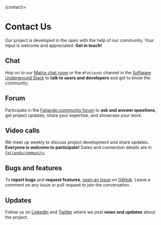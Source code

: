 (contact)=
# Contact Us

<p class="lead">
Our project is developed in the open with the help of our community.
Your input is welcome and appreciated.
<strong>Get in touch!</strong>
</p>

<div class="row text-center gy-5  justify-content-md-center">
<div class="col-sm-6">

<i class="fas fa-comments fa-4x"></i>
<h2 class="no-top-margin">Chat</h2>

Hop on to our [Matrix chat room][matrix] or the `#fatiando` channel in the
[Software Underground Slack][slack] to **talk to users and developers**
and get to know the community.

</div>
<div class="col-sm-6">

<i class="fas fa-question-circle fa-4x"></i>
<h2 class="no-top-margin">Forum</h2>

Participate in the [Fatiando community forum][forum] to **ask and answer
questions**, get project updates, share your expertise, and showcase your work.

</div>
<div class="col-sm-6">

<i class="fas fa-microphone-alt fa-4x"></i>
<h2 class="no-top-margin">Video calls</h2>

We meet up weekly to discuss project development and share updates.
**Everyone is welcome to participate!**
Dates and connection details are in <i class="fab fa-github"></i>
[`fatiando/community`][notes].

</div>
<div class="col-sm-6">

<i class="fab fa-github fa-4x"></i>
<h2 class="no-top-margin">Bugs and features</h2>

To **report bugs** and **request features**, [open an Issue][bug-report] on
[GitHub][gh].
Leave a comment on any issue or pull request to join the conversation.

</div>
<div class="col-sm-6">

<i class="fab fa-twitter fa-4x"></i>
<h2 class="no-top-margin">Updates</h2>

Follow us on [LinkedIn][linkedin] and [Twitter][twitter] where we post **news
and updates** about the project.

</div>
</div>

[linkedin]: https://www.linkedin.com/company/fatiando
[twitter]: https://twitter.com/fatiandoaterra
[slack]: https://softwareunderground.org/slack
[matrix]: https://matrix.to/#/#fatiando-a-terra:matrix.org
[forum]: https://github.com/orgs/fatiando/discussions
[gh]: https://github.com/fatiando
[bug-report]: https://github.com/fatiando/community/blob/main/CONTRIBUTING.md
[notes]: https://github.com/fatiando/community
